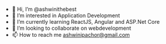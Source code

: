 - 👋 Hi, I’m @ashwinithebest
- 👀 I’m interested in Application Development
- 🌱 I’m currently learning ReactJS, Angular and ASP.Net Core 
- 💞️ I’m looking to collaborate on webdevelopment
- 📫 How to reach me ashwinipachor@gmail.com

<!---
ashwinithebest/ashwinithebest is a ✨ special ✨ repository because its `README.md` (this file) appears on your GitHub profile.
You can click the Preview link to take a look at your changes.
--->
